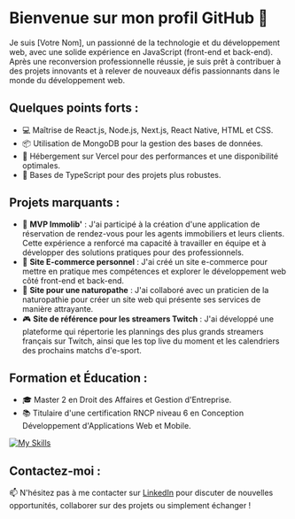 <!-- Début du README -->

# Bienvenue sur mon profil GitHub 👋

Je suis [Votre Nom], un passionné de la technologie et du développement web, avec une solide expérience en JavaScript (front-end et back-end). Après une reconversion professionnelle réussie, je suis prêt à contribuer à des projets innovants et à relever de nouveaux défis passionnants dans le monde du développement web.

## Quelques points forts :
- 💻 Maîtrise de React.js, Node.js, Next.js, React Native, HTML et CSS.
- 📦 Utilisation de MongoDB pour la gestion des bases de données.
- 🚀 Hébergement sur Vercel pour des performances et une disponibilité optimales.
- 🧰 Bases de TypeScript pour des projets plus robustes.

## Projets marquants :
- 🏡 **MVP Immolib'** : J'ai participé à la création d'une application de réservation de rendez-vous pour les agents immobiliers et leurs clients. Cette expérience a renforcé ma capacité à travailler en équipe et à développer des solutions pratiques pour des professionnels.
- 🛒 **Site E-commerce personnel** : J'ai créé un site e-commerce pour mettre en pratique mes compétences et explorer le développement web côté front-end et back-end.
- 🌿 **Site pour une naturopathe** : J'ai collaboré avec un praticien de la naturopathie pour créer un site web qui présente ses services de manière attrayante.
- 🎮 **Site de référence pour les streamers Twitch** : J'ai développé une plateforme qui répertorie les plannings des plus grands streamers français sur Twitch, ainsi que les top live du moment et les calendriers des prochains matchs d'e-sport.

## Formation et Éducation :
- 🎓 Master 2 en Droit des Affaires et Gestion d'Entreprise.
- 📚 Titulaire d'une certification RNCP niveau 6 en Conception Développement d'Applications Web et Mobile.

[![My Skills](https://skills.thijs.gg/icons?i=javascript,nextjs,nodejs,ts,mongodb,css,html,figma&theme=light)](https://skills.thijs.gg)

## Contactez-moi :
📫 N'hésitez pas à me contacter sur [LinkedIn](https://www.linkedin.com/in/adrien-agard-628032117/) pour discuter de nouvelles opportunités, collaborer sur des projets ou simplement échanger  !


<!-- Fin du README -->
